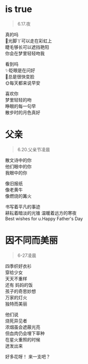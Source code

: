 # is true
> 6.17.夜  

真的吗   
光脚丫可以走在彩虹上   
睫毛够长可以遮挡艳阳   
你会在梦里轻轻吻我

看到吗  
✨眨眼是在问好  
🌛总是很快变脸  
🌞每天都来说早安

喜欢你  
梦里轻轻的吻  
睁眼的每一句早   
散步时的月色真好


# 父亲   
> 6.20.父亲节凌晨     

散文诗中的你    
他们眼中的你   
我眼中的你    

像旧报纸   
像老黄牛    
像燃烧的篝火    

书写着平凡的事迹     
耕耘着暗淡的光锥
温暖着远方的寒夜  
Best wishes for u.Happy Father's Day


# 因不同而美丽  
> 6-27凌晨   

四季织好衣衫   
穿给少女   
天天不重样  
还有 妈妈的饭     
孩子的奇思妙想  
万家的灯火    
独特而美丽  

他们说   
烧死异见者   
浓烟虽会遮蔽光亮   
但血肉仍会埋下草种   
在星火重照的时候  
迸发出来   

好多花呀！
来一支吧？